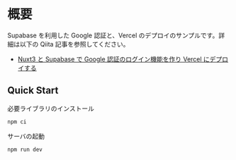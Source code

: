 # 概要

Supabase を利用した Google 認証と、Vercel のデプロイのサンプルです。詳細は以下の Qiita 記事を参照してください。

- [Nuxt3 と Supabase で Google 認証のログイン機能を作り Vercel にデプロイする](https://qiita.com/sey323/items/6bfabc00ebe68dbedccf)

## Quick Start

必要ライブラリのインストール

```bash
npm ci
```

サーバの起動

```bash
npm run dev
```
